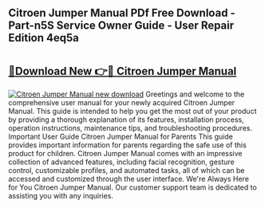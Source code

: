 ## Citroen Jumper Manual PDf Free Download - Part-n5S Service Owner Guide - User Repair Edition 4eq5a

# <h2><a href="http://bc57959.oget.top/?id=Citroen+Jumper+Manual">🔗Download New 👉🔴 Citroen Jumper Manual</a></h2>

[![Citroen Jumper Manual new download](https://i.imgur.com/5g1atiW.png)](http://bc57959.oget.top/?id=Citroen+Jumper+Manual)
Greetings and welcome to the comprehensive user manual for your newly acquired Citroen Jumper Manual. This guide is intended to help you get the most out of your product by providing a thorough explanation of its features, installation process, operation instructions, maintenance tips, and troubleshooting procedures. Important User Guide Citroen Jumper Manual for Parents This guide provides important information for parents regarding the safe use of this product for children. Citroen Jumper Manual comes with an impressive collection of advanced features, including facial recognition, gesture control, customizable profiles, and automated tasks, all of which can be accessed and customized through the user interface. We're Always Here for You Citroen Jumper Manual. Our customer support team is dedicated to assisting you with any inquiries.
